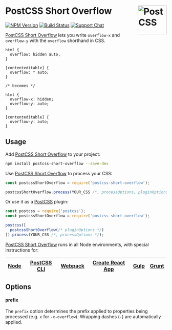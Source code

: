 # PostCSS Short Overflow [<img src="https://postcss.github.io/postcss/logo.svg" alt="PostCSS" width="90" height="90" align="right">][postcss]

[![NPM Version][npm-img]][npm-url]
[![Build Status][cli-img]][cli-url]
[![Support Chat][git-img]][git-url]

[PostCSS Short Overflow] lets you write `overflow-x` and `overflow-y` with the
`overflow` shorthand in CSS.

```pcss
html {
  overflow: hidden auto;
}

[contenteditable] {
  overflow: * auto;
}

/* becomes */

html {
  overflow-x: hidden;
  overflow-y: auto;
}

[contenteditable] {
  overflow-y: auto;
}
```

## Usage

Add [PostCSS Short Overflow] to your project:

```bash
npm install postcss-short-overflow --save-dev
```

Use [PostCSS Short Overflow] to process your CSS:

```js
const postcssShortOverflow = require('postcss-short-overflow');

postcssShortOverflow.process(YOUR_CSS /*, processOptions, pluginOptions */);
```

Or use it as a [PostCSS] plugin:

```js
const postcss = require('postcss');
const postcssShortOverflow = require('postcss-short-overflow');

postcss([
  postcssShortOverflow(/* pluginOptions */)
]).process(YOUR_CSS /*, processOptions */);
```

[PostCSS Short Overflow] runs in all Node environments, with special instructions for:

| [Node](INSTALL.md#node) | [PostCSS CLI](INSTALL.md#postcss-cli) | [Webpack](INSTALL.md#webpack) | [Create React App](INSTALL.md#create-react-app) | [Gulp](INSTALL.md#gulp) | [Grunt](INSTALL.md#grunt) |
| --- | --- | --- | --- | --- | --- |

## Options

#### prefix

The `prefix` option determines the prefix applied to properties being processed
(e.g. `x` for `-x-overflow`). Wrapping dashes (`-`) are automatically
applied.

[cli-img]: https://img.shields.io/travis/jonathantneal/postcss-short-overflow.svg
[cli-url]: https://travis-ci.org/jonathantneal/postcss-short-overflow
[git-img]: https://img.shields.io/badge/support-chat-blue.svg
[git-url]: https://gitter.im/postcss/postcss
[npm-img]: https://img.shields.io/npm/v/postcss-short-overflow.svg
[npm-url]: https://www.npmjs.com/package/postcss-short-overflow

[PostCSS]: https://github.com/postcss/postcss
[PostCSS Short Overflow]: https://github.com/jonathantneal/postcss-short-overflow
